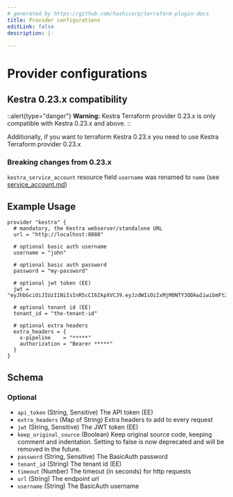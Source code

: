 ```yaml
---
# generated by https://github.com/hashicorp/terraform-plugin-docs
title: Provider configurations
editLink: false
description: |-
  
---
```


# Provider configurations

## Kestra 0.23.x compatibility

::alert{type="danger"}
**Warning:** Kestra Terraform provider 0.23.x is only compatible with Kestra 0.23.x and above.
::

Additionally, if you want to terraform Kestra 0.23.x you need to use Kestra Terraform provider 0.23.x

### Breaking changes from 0.23.x

`kestra_service_account` resource field `username` was renamed to `name` (see [service_account.md](resources/service_account.md)) 


## Example Usage

```hcl
provider "kestra" {
  # mandatory, the Kestra webserver/standalone URL
  url = "http://localhost:8080"

  # optional basic auth username
  username = "john"

  # optional basic auth password
  password = "my-password"

  # optional jwt token (EE)
  jwt = "eyJhbGciOiJIUzI1NiIsInR5cCI6IkpXVCJ9.eyJzdWIiOiIxMjM0NTY3ODkwIiwibmFtZSI6Iktlc3RyYS5pbyIsImlhdCI6MTUxNjIzOTAyMn0.hm2VKztDJP7CUsI69Th6Y5NLEQrXx7OErLXay55GD5U"

  # optional tenant id (EE)
  tenant_id = "the-tenant-id"

  # optional extra headers
  extra_headers = {
    x-pipeline    = "*****"
    authorization = "Bearer *****"
  }
}
```

<!-- schema generated by tfplugindocs -->
## Schema

### Optional

- `api_token` (String, Sensitive) The API token (EE)
- `extra_headers` (Map of String) Extra headers to add to every request
- `jwt` (String, Sensitive) The JWT token (EE)
- `keep_original_source` (Boolean) Keep original source code, keeping comment and indentation. Setting to false is now deprecated and will be removed in the future.
- `password` (String, Sensitive) The BasicAuth password
- `tenant_id` (String) The tenant id (EE)
- `timeout` (Number) The timeout (in seconds) for http requests
- `url` (String) The endpoint url
- `username` (String) The BasicAuth username

